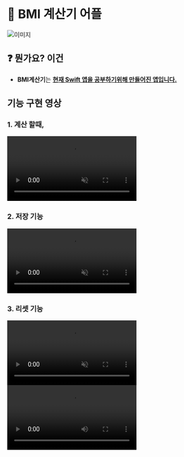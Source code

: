 # 📝 BMI 계산기 어플
![이미지](https://ifh.cc/g/PtZovq.jpg)   

## ❓ 뭔가요? 이건
- **BMI계산기**는 **<u>현재 Swift 앱을 공부하기위해 만들어진 앱입니다.</u>**     

## 기능 구현 영상
### 1. 계산 할때,
<a href='https://ifh.cc/v-5VyYW0' target='_blank'><video src='https://ifh.cc/v/5VyYW0.mp4' muted autoplay loop playsinline></a>

### 2. 저장 기능
<a href='https://ifh.cc/v-dvY3JK' target='_blank'><video src='https://ifh.cc/v/dvY3JK.mp4' muted autoplay loop playsinline></a>   
 
### 3. 리셋 기능
<a href='https://ifh.cc/v-jwsLTB' target='_blank'><video src='https://ifh.cc/v/jwsLTB.mp4' muted autoplay loop playsinline></a>
![title](https://ifh.cc/v/jwsLTB.mp4)   
